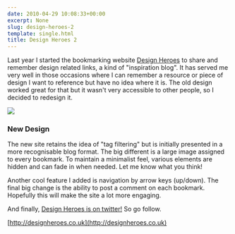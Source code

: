 ```yaml
---
date: 2010-04-29 10:08:33+00:00
excerpt: None
slug: design-heroes-2
template: single.html
title: Design Heroes 2
---
```


Last year I started the bookmarking website [Design Heroes](http://designheroes.co.uk) to share and remember design related links, a kind of "inspiration blog". It has served me very well in those occasions where I can remember a resource or piece of design I want to reference but have no idea where it is. The old design worked great for that but it wasn't very accessible to other people, so I decided to redesign it.

[![](/images/blog/dh-update.png)](http://designheroes.co.uk)

### New Design

The new site retains the idea of "tag filtering" but is initially presented in a more recognisable blog format. The big different is a large image assigned to every bookmark. To maintain a minimalist feel, various elements are hidden and can fade in when needed. Let me know what you think!

Another cool feature I added is navigation by arrow keys (up/down). The final big change is the ability to post a comment on each bookmark. Hopefully this will make the site a lot more engaging.

And finally, [Design Heroes is on twitter!](http://twitter.com/dsgnheroes) So go follow.

[http://designheroes.co.uk](http://designheroes.co.uk)
